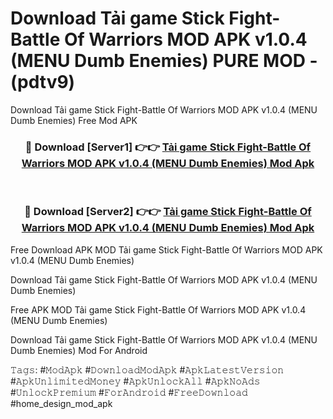 # Download Tải game Stick Fight-Battle Of Warriors MOD APK v1.0.4 (MENU Dumb Enemies) PURE MOD - (pdtv9)
Download Tải game Stick Fight-Battle Of Warriors MOD APK v1.0.4 (MENU Dumb Enemies) Free Mod APK

<div align="center">
<h3>🔴 Download [Server1] 👉👉 <a href="https://apk-comot.site?title=Tải_game_Stick_Fight-Battle_Of_Warriors_MOD_APK_v1.0.4_(MENU_Dumb_Enemies)">Tải game Stick Fight-Battle Of Warriors MOD APK v1.0.4 (MENU Dumb Enemies) Mod Apk</a></h3><br>

<h3>🔴 Download [Server2] 👉👉 <a href="https://apk-comot.site?title=Tải_game_Stick_Fight-Battle_Of_Warriors_MOD_APK_v1.0.4_(MENU_Dumb_Enemies)">Tải game Stick Fight-Battle Of Warriors MOD APK v1.0.4 (MENU Dumb Enemies) Mod Apk</a></h3>
</div>


Free Download APK MOD Tải game Stick Fight-Battle Of Warriors MOD APK v1.0.4 (MENU Dumb Enemies)

Download Tải game Stick Fight-Battle Of Warriors MOD APK v1.0.4 (MENU Dumb Enemies) 

Free APK MOD Tải game Stick Fight-Battle Of Warriors MOD APK v1.0.4 (MENU Dumb Enemies) 

Download Tải game Stick Fight-Battle Of Warriors MOD APK v1.0.4 (MENU Dumb Enemies) Mod For Android

𝚃𝚊𝚐𝚜: #𝙼𝚘𝚍𝙰𝚙𝚔 #𝙳𝚘𝚠𝚗𝚕𝚘𝚊𝚍𝙼𝚘𝚍𝙰𝚙𝚔 #𝙰𝚙𝚔𝙻𝚊𝚝𝚎𝚜𝚝𝚅𝚎𝚛𝚜𝚒𝚘𝚗 #𝙰𝚙𝚔𝚄𝚗𝚕𝚒𝚖𝚒𝚝𝚎𝚍𝙼𝚘𝚗𝚎𝚢 #𝙰𝚙𝚔𝚄𝚗𝚕𝚘𝚌𝚔𝙰𝚕𝚕 #𝙰𝚙𝚔𝙽𝚘𝙰𝚍𝚜 #𝚄𝚗𝚕𝚘𝚌𝚔𝙿𝚛𝚎𝚖𝚒𝚞𝚖 #𝙵𝚘𝚛𝙰𝚗𝚍𝚛𝚘𝚒𝚍 #𝙵𝚛𝚎𝚎𝙳𝚘𝚠𝚗𝚕𝚘𝚊𝚍 #home_design_mod_apk